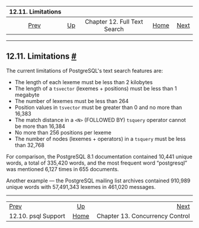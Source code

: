 

|                  12.11. Limitations                 |                                                      |                              |                                                       |                                                      |
| :-------------------------------------------------: | :--------------------------------------------------- | :--------------------------: | ----------------------------------------------------: | ---------------------------------------------------: |
| [Prev](textsearch-psql.html "12.10. psql Support")  | [Up](textsearch.html "Chapter 12. Full Text Search") | Chapter 12. Full Text Search | [Home](index.html "PostgreSQL 17devel Documentation") |  [Next](mvcc.html "Chapter 13. Concurrency Control") |

***

## 12.11. Limitations [#](#TEXTSEARCH-LIMITATIONS)

The current limitations of PostgreSQL's text search features are:

* The length of each lexeme must be less than 2 kilobytes
* The length of a `tsvector` (lexemes + positions) must be less than 1 megabyte
* The number of lexemes must be less than 264
* Position values in `tsvector` must be greater than 0 and no more than 16,383
* The match distance in a `<N>` (FOLLOWED BY) `tsquery` operator cannot be more than 16,384
* No more than 256 positions per lexeme
* The number of nodes (lexemes + operators) in a `tsquery` must be less than 32,768

For comparison, the PostgreSQL 8.1 documentation contained 10,441 unique words, a total of 335,420 words, and the most frequent word “postgresql” was mentioned 6,127 times in 655 documents.

Another example — the PostgreSQL mailing list archives contained 910,989 unique words with 57,491,343 lexemes in 461,020 messages.

***

|                                                     |                                                       |                                                      |
| :-------------------------------------------------- | :---------------------------------------------------: | ---------------------------------------------------: |
| [Prev](textsearch-psql.html "12.10. psql Support")  |  [Up](textsearch.html "Chapter 12. Full Text Search") |  [Next](mvcc.html "Chapter 13. Concurrency Control") |
| 12.10. psql Support                                 | [Home](index.html "PostgreSQL 17devel Documentation") |                      Chapter 13. Concurrency Control |
